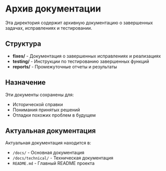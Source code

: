 # Архив документации

Эта директория содержит архивную документацию о завершенных задачах, исправлениях и тестировании.

## Структура

- **fixes/** - Документация о завершенных исправлениях и реализациях
- **testing/** - Инструкции по тестированию завершенных функций
- **reports/** - Промежуточные отчеты и результаты

## Назначение

Эти документы сохранены для:

- Исторической справки
- Понимания принятых решений
- Отладки похожих проблем в будущем

## Актуальная документация

Актуальная документация находится в:

- `/docs/` - Основная документация
- `/docs/technical/` - Техническая документация
- `README.md` - Главный README проекта
